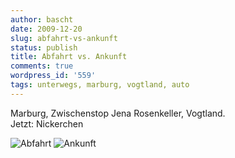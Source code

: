 ```yaml
---
author: bascht
date: 2009-12-20
slug: abfahrt-vs-ankunft
status: publish
title: Abfahrt vs. Ankunft
comments: true
wordpress_id: '559'
tags: unterwegs, marburg, vogtland, auto
---
```


Marburg, Zwischenstop Jena Rosenkeller, Vogtland.  
Jetzt: Nickerchen

![Abfahrt](/blog/2009-12-20-abfahrt-vs-ankunft/2009-12-20_00-03-39-scaled-1000.jpg)
![Ankunft](/blog/2009-12-20-abfahrt-vs-ankunft/2009-12-20_04-11-56-scaled-1000.jpg)


